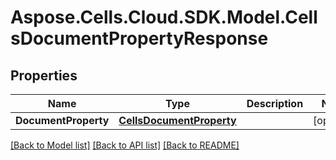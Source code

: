 # Aspose.Cells.Cloud.SDK.Model.CellsDocumentPropertyResponse
## Properties

Name | Type | Description | Notes
------------ | ------------- | ------------- | -------------
**DocumentProperty** | [**CellsDocumentProperty**](CellsDocumentProperty.md) |  | [optional] 

[[Back to Model list]](../README.md#documentation-for-models) [[Back to API list]](../README.md#documentation-for-api-endpoints) [[Back to README]](../README.md)

